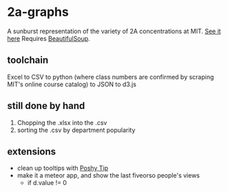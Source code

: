 2a-graphs
=========

A sunburst representation of the variety of 2A concentrations at MIT. [See it here](http://web.mit.edu/eburn/www/2a)
Requires [BeautifulSoup](www.crummy.com/software/BeautifulSoup/).

toolchain
----------
Excel to CSV to python (where class numbers are confirmed by scraping MIT's online course catalog) to JSON to d3.js

still done by hand
-------------------
1. Chopping the .xlsx into the .csv
2. sorting the .csv by department popularity

extensions
-----------
- clean up tooltips with [Poshy Tip](http://vadikom.com/demos/poshytip/#download)
- make it a meteor app, and show the last fiveorso people's views
  - if d.value != 0